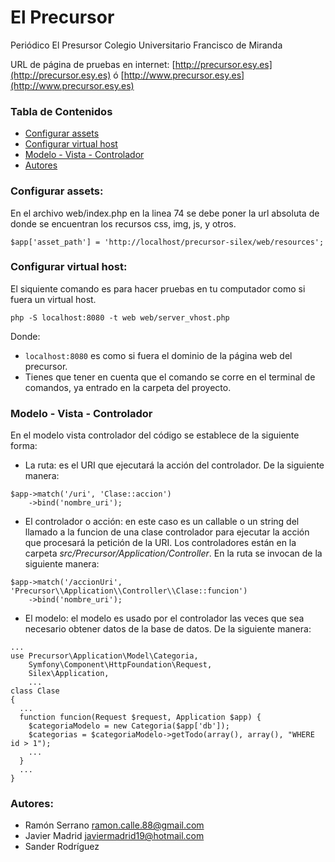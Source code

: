 El Precursor
=========

Periódico El Presursor Colegio Universitario Francisco de Miranda

URL de página de pruebas en internet: [http://precursor.esy.es](http://precursor.esy.es) ó [http://www.precursor.esy.es](http://www.precursor.esy.es)

### Tabla de Contenidos
- [Configurar assets](#assets)
- [Configurar virtual host](#vhost)
- [Modelo - Vista - Controlador](#mvc)
- [Autores](#autores)

### <a name='assets'></a> **Configurar assets:**

En el archivo web/index.php en la linea 74 se debe poner la url absoluta de donde se encuentran los recursos css, img, js, y otros.

`
$app['asset_path'] = 'http://localhost/precursor-silex/web/resources';
`

### <a name='vhost'></a> **Configurar virtual host:**

El siquiente comando es para hacer pruebas en tu computador como si fuera un virtual host.

`
php -S localhost:8080 -t web web/server_vhost.php
`

Donde:

- `localhost:8080` es como si fuera el dominio de la página web del precursor.
- Tienes que tener en cuenta que el comando se corre en el terminal de comandos, ya entrado en la carpeta del proyecto.

### <a name='mvc'></a> **Modelo - Vista - Controlador**

En el modelo vista controlador del código se establece de la siguiente forma:

- La ruta: es el URI que ejecutará la acción del controlador. De la siguiente manera:

```
$app->match('/uri', 'Clase::accion')
    ->bind('nombre_uri');
```

- El controlador o acción: en este caso es un callable o un string del llamado a la funcion de una clase controlador para ejecutar la acción que procesará la petición de la URI. Los controladores están en la carpeta *src/Precursor/Application/Controller*. En la ruta se invocan de la siguiente manera:

```
$app->match('/accionUri', 'Precursor\\Application\\Controller\\Clase::funcion')
    ->bind('nombre_uri');
```

- El modelo: el modelo es usado por el controlador las veces que sea necesario obtener datos de la base de datos. De la siguiente manera:

```
...
use Precursor\Application\Model\Categoria,
    Symfony\Component\HttpFoundation\Request,
    Silex\Application,
    ...
class Clase
{
  ...
  function funcion(Request $request, Application $app) {
    $categoriaModelo = new Categoria($app['db']);
    $categorias = $categoriaModelo->getTodo(array(), array(), "WHERE id > 1");
    ...
  }
  ...
}
```

### <a name='autor'></a> **Autores:** 

- Ramón Serrano <ramon.calle.88@gmail.com>
- Javier Madrid <javiermadrid19@hotmail.com>
- Sander Rodríguez
